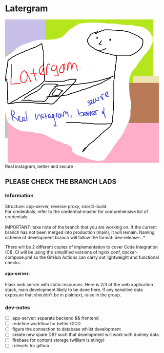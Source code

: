 # Latergram
![img](latergom.png)<br>
Real instagram, better and secure

## PLEASE CHECK THE BRANCH LADS

### Information
Structure: app-server, reverse-proxy, snort3-build<br>
For credentials, refer to the credential-master for comprehensive list of credentials. <br><br>
IMPORTANT: take note of the branch that you are working on. If the current branch has not been merged into production (main), it will remain. Naming scheme of development branch will follow the format: dev-release-*.*.* 

There will be 2 different copies of implementation to cover Code Integration (CI). CI will be using the simplified versions of nginx.conf, docker-compose.yml so the GitHub Actions can carry out lightweight and functional checks.

#### app-server:
Flask web server with static resources. Here is 2/3 of the web application stack, main development likely to be done here. If any sensitive data exposure that shouldn't be in plaintext, raise in the group.

### dev-notes
- [ ] app-server: separate backend && frontend
- [ ] redefine workflow for better CICD
- [ ] figure the connection to database whilst development
- [ ] create new spare DB? such that development will work with dummy data
- [ ] firebase for content storage (william is stingy)
- [ ] rulesets for github
